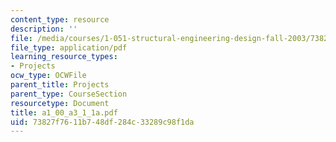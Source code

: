 ```yaml
---
content_type: resource
description: ''
file: /media/courses/1-051-structural-engineering-design-fall-2003/73827f7611b748df284c33289c98f1da_a1_00_a3_1_1a.pdf
file_type: application/pdf
learning_resource_types:
- Projects
ocw_type: OCWFile
parent_title: Projects
parent_type: CourseSection
resourcetype: Document
title: a1_00_a3_1_1a.pdf
uid: 73827f76-11b7-48df-284c-33289c98f1da
---
```

